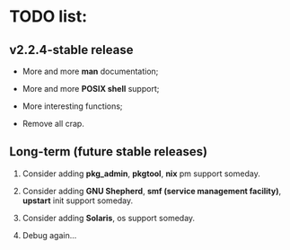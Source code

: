 # TODO list:

## v2.2.4-stable release

- More and more **man** documentation;

- More and more **POSIX shell** support;

- More interesting functions;

- Remove all crap.

## Long-term (future stable releases)

1) Consider adding **pkg_admin**, **pkgtool**, **nix** pm support someday.

2) Consider adding **GNU Shepherd**, **smf (service management facility)**, **upstart** init support someday.

3) Consider adding **Solaris**, os support someday.

4) Debug again...
